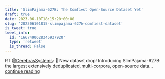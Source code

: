 ```yaml
---
title: 'SlimPajama-627B: The Comfiest Open-Source Dataset Yet'
draft: true
date: 2023-06-10T18:15:20+00:00
slug: '202306101815-slimpajama-627b-comfiest-dataset'
is_tweet: true
tweet_info:
  id: '1667490628345937920'
  type: 'retweet'
  is_thread: False
---
```




RT [@CerebrasSystems](https://x.com/CerebrasSystems): 📣 New dataset drop!
Introducing SlimPajama-627B: the largest extensively deduplicated, multi-corpora, open-source data… [continue reading](https://x.com/sytelus/status/1667490628345937920)
